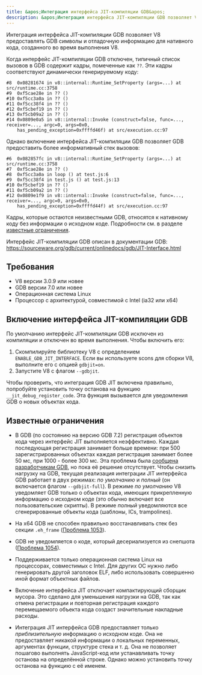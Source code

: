 ```yaml
---
title: &apos;Интеграция интерфейса JIT-компиляции GDB&apos;
description: &apos;Интеграция интерфейса JIT-компиляции GDB позволяет V8 предоставлять GDB символы и отладочную информацию для нативного кода, созданного во время выполнения V8.&apos;
---
```

Интеграция интерфейса JIT-компиляции GDB позволяет V8 предоставлять GDB символы и отладочную информацию для нативного кода, созданного во время выполнения V8.

Когда интерфейс JIT-компиляции GDB отключен, типичный список вызовов в GDB содержит кадры, помеченные как `??`. Эти кадры соответствуют динамически генерируемому коду:

```
#8  0x08281674 in v8::internal::Runtime_SetProperty (args=...) at src/runtime.cc:3758
#9  0xf5cae28e in ?? ()
#10 0xf5cc3a0a in ?? ()
#11 0xf5cc38f4 in ?? ()
#12 0xf5cbef19 in ?? ()
#13 0xf5cb09a2 in ?? ()
#14 0x0809e0a5 in v8::internal::Invoke (construct=false, func=..., receiver=..., argc=0, args=0x0,
    has_pending_exception=0xffffd46f) at src/execution.cc:97
```

Однако включение интерфейса JIT-компиляции GDB позволяет GDB предоставить более информативный стек вызовов:

```
#6  0x082857fc in v8::internal::Runtime_SetProperty (args=...) at src/runtime.cc:3758
#7  0xf5cae28e in ?? ()
#8  0xf5cc3a0a in loop () at test.js:6
#9  0xf5cc38f4 in test.js () at test.js:13
#10 0xf5cbef19 in ?? ()
#11 0xf5cb09a2 in ?? ()
#12 0x0809e1f9 in v8::internal::Invoke (construct=false, func=..., receiver=..., argc=0, args=0x0,
    has_pending_exception=0xffffd44f) at src/execution.cc:97
```

Кадры, которые остаются неизвестными GDB, относятся к нативному коду без информации о исходном коде. Подробности см. в разделе [известные ограничения](#known-limitations).

Интерфейс JIT-компиляции GDB описан в документации GDB: https://sourceware.org/gdb/current/onlinedocs/gdb/JIT-Interface.html

## Требования

- V8 версии 3.0.9 или новее
- GDB версии 7.0 или новее
- Операционная система Linux
- Процессор с архитектурой, совместимой с Intel (ia32 или x64)

## Включение интерфейса JIT-компиляции GDB

По умолчанию интерфейс JIT-компиляции GDB исключен из компиляции и отключен во время выполнения. Чтобы включить его:

1. Скомпилируйте библиотеку V8 с определением `ENABLE_GDB_JIT_INTERFACE`. Если вы используете scons для сборки V8, выполните его с опцией `gdbjit=on`.
1. Запустите V8 с флагом `--gdbjit`.

Чтобы проверить, что интеграция GDB JIT включена правильно, попробуйте установить точку останова на функцию `__jit_debug_register_code`. Эта функция вызывается для уведомления GDB о новых объектах кода.

## Известные ограничения

- В GDB (по состоянию на версию GDB 7.2) регистрация объектов кода через интерфейс JIT выполняется неэффективно. Каждая последующая регистрация занимает больше времени: при 500 зарегистрированных объектах каждая регистрация занимает более 50 мс, при 1000 - более 300 мс. Эта проблема была [сообщена разработчикам GDB](https://sourceware.org/ml/gdb/2011-01/msg00002.html), но пока её решение отсутствует. Чтобы снизить нагрузку на GDB, текущая реализация интеграции JIT интерфейса GDB работает в двух режимах: _по умолчанию_ и _полный_ (он включается флагом `--gdbjit-full`). В режиме _по умолчанию_ V8 уведомляет GDB только о объектах кода, имеющих прикрепленную информацию о исходном коде (это обычно включает все пользовательские скрипты). В режиме _полный_ уведомляются все сгенерированные объекты кода (шаблоны, ICs, trampolines).

- На x64 GDB не способен правильно восстанавливать стек без секции `.eh_frame` ([Проблема 1053](https://bugs.chromium.org/p/v8/issues/detail?id=1053)).

- GDB не уведомляется о коде, который десериализуется из снепшота ([Проблема 1054](https://bugs.chromium.org/p/v8/issues/detail?id=1054)).

- Поддерживается только операционная система Linux на процессорах, совместимых с Intel. Для других ОС нужно либо генерировать другой заголовок ELF, либо использовать совершенно иной формат объектных файлов.

- Включение интерфейса JIT отключает компактирующий сборщик мусора. Это сделано для уменьшения нагрузки на GDB, так как отмена регистрации и повторная регистрация каждого перемещаемого объекта кода создаст значительные накладные расходы.

- Интеграция JIT интерфейса GDB предоставляет только _приблизительную_ информацию о исходном коде. Она не предоставляет никакой информации о локальных переменных, аргументах функции, структуре стека и т. д. Она не позволяет пошагово выполнять JavaScript-код или устанавливать точку останова на определённой строке. Однако можно установить точку останова на функцию с её именем.
